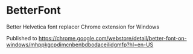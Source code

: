 # BetterFont
Better Helvetica font replacer Chrome extension for Windows

Published to https://chrome.google.com/webstore/detail/better-font-on-windows/mhppkgcpdimcnbenbdbodaceilidgmfp?hl=en-US
